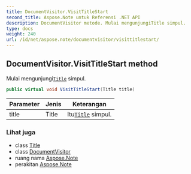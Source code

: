 ```yaml
---
title: DocumentVisitor.VisitTitleStart
second_title: Aspose.Note untuk Referensi .NET API
description: DocumentVisitor metode. Mulai mengunjungiTitle simpul.
type: docs
weight: 240
url: /id/net/aspose.note/documentvisitor/visittitlestart/
---
```

## DocumentVisitor.VisitTitleStart method

Mulai mengunjungi[`Title`](../../title/) simpul.

```csharp
public virtual void VisitTitleStart(Title title)
```

| Parameter | Jenis | Keterangan |
| --- | --- | --- |
| title | Title | Itu[`Title`](../../title/) simpul. |

### Lihat juga

* class [Title](../../title/)
* class [DocumentVisitor](../)
* ruang nama [Aspose.Note](../../documentvisitor/)
* perakitan [Aspose.Note](../../../)


